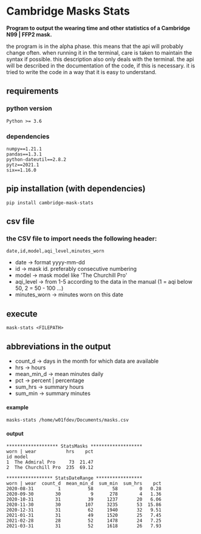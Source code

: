 # Cambridge Masks Stats
**Program to output the wearing time and other statistics of a Cambridge 
N99 | FFP2 mask.**

the program is in the alpha phase. this means that the api 
will probably change often. when running it in the terminal, care is taken to 
maintain the syntax if possible. this description also only deals with the terminal. the api will be described 
in the documentation of the code, if this is necessary. it is tried to write 
the code in a way that it is easy to understand.

## requirements
### python version
`Python >= 3.6`

### dependencies
```text
numpy==1.21.1
pandas==1.3.1
python-dateutil==2.8.2
pytz==2021.1
six==1.16.0
```

## pip installation (with dependencies)
```shell
pip install cambridge-mask-stats
```

## csv file
### the CSV file to import needs the following header:
`date,id,model,aqi_level,minutes_worn`

* date -> format yyyy-mm-dd
* id -> mask id. preferably consecutive numbering
* model -> mask model like 'The Churchill Pro'
* aqi_level -> from 1-5 according to the data in the manual (1 = aqi below 50, 2 = 50 - 100 ...)
* minutes_worn -> minutes worn on this date

## execute
```shell
mask-stats <FILEPATH>
```

## abbreviations in the output
* count_d -> days in the month for which data are available
* hrs -> hours
* mean_min_d -> mean minutes daily  
* pct -> percent | percentage
* sum_hrs -> summary hours 
* sum_min -> summary minutes

#### example
```shell
masks-stats /home/w01fdev/Documents/masks.csv
```

#### output
```text
******************* StatsMasks *******************
worn | wear           hrs    pct
id model                        
1  The Admiral Pro     73  21.47
2  The Churchill Pro  235  69.12

***************** StatsDateRange *****************
worn | wear  count_d  mean_min_d  sum_min  sum_hrs    pct
2020-08-31         1          58       58        0   0.28
2020-09-30        30           9      278        4   1.36
2020-10-31        31          39     1237       20   6.06
2020-11-30        30         107     3235       53  15.86
2020-12-31        31          62     1940       32   9.51
2021-01-31        31          49     1520       25   7.45
2021-02-28        28          52     1478       24   7.25
2021-03-31        31          52     1618       26   7.93
```
